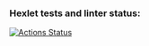 ### Hexlet tests and linter status:
[![Actions Status](https://github.com/Trouble666/qa-engineer-project-85/workflows/hexlet-check/badge.svg)](https://github.com/Trouble666/qa-engineer-project-85/actions)